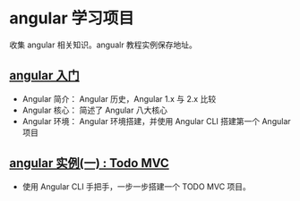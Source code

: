 # angular 学习项目

收集 angular 相关知识。angualr 教程实例保存地址。

## [angular 入门](https://github.com/bluesummer99/angular-learning-example/tree/master/01-helloworld)

- Angular 简介： Angular 历史，Angular 1.x 与 2.x 比较
- Angular 核心： 简述了 Angular 八大核心
- Angular 环境： Angular 环境搭建，并使用 Angular CLI 搭建第一个 Angular 项目

## [angular 实例(一) : Todo MVC](https://github.com/bluesummer99/angular-learning-example/tree/master/02-todo-app)

- 使用 Angular CLI 手把手，一步一步搭建一个 TODO MVC 项目。